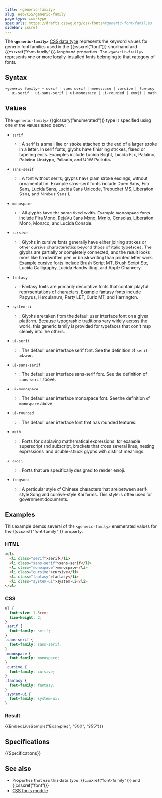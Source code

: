```yaml
---
title: <generic-family>
slug: Web/CSS/generic-family
page-type: css-type
spec-urls: https://drafts.csswg.org/css-fonts/#generic-font-families
sidebar: cssref
---
```



The **`<generic-family>`** [CSS](/en-US/docs/Web/CSS) [data type](/en-US/docs/Web/CSS/CSS_Types) represents the keyword values for generic font families used in the {{cssxref("font")}} shorthand and {{cssxref("font-family")}} longhand properties. The `<generic-family>` represents one or more locally-installed fonts belonging to that category of fonts.

## Syntax

```css
<generic-family> = serif | sans-serif | monospace | cursive | fantasy | system-ui |
   ui-serif | ui-sans-serif | ui-monospace | ui-rounded | emoji | math | fangsong
```

## Values

The `<generic-family>` {{glossary("enumerated")}} type is specified using one of the values listed below:

- `serif`

  - : A serif is a small line or stroke attached to the end of a larger stroke in a letter. In serif fonts, glyphs have finishing strokes, flared or tapering ends. Examples include Lucida Bright, Lucida Fax, Palatino, Palatino Linotype, Palladio, and URW Palladio.

- `sans-serif`

  - : A font without serifs; glyphs have plain stroke endings, without ornamentation. Example sans-serif fonts include Open Sans, Fira Sans, Lucida Sans, Lucida Sans Unicode, Trebuchet MS, Liberation Sans, and Nimbus Sans L.

- `monospace`

  - : All glyphs have the same fixed width. Example monospace fonts include Fira Mono, DejaVu Sans Mono, Menlo, Consolas, Liberation Mono, Monaco, and Lucida Console.

- `cursive`

  - : Glyphs in cursive fonts generally have either joining strokes or other cursive characteristics beyond those of italic typefaces. The glyphs are partially or completely connected, and the result looks more like handwritten pen or brush writing than printed letter work. Example cursive fonts include Brush Script MT, Brush Script Std, Lucida Calligraphy, Lucida Handwriting, and Apple Chancery.

- `fantasy`

  - : Fantasy fonts are primarily decorative fonts that contain playful representations of characters. Example fantasy fonts include Papyrus, Herculanum, Party LET, Curlz MT, and Harrington.

- `system-ui`

  - : Glyphs are taken from the default user interface font on a given platform. Because typographic traditions vary widely across the world, this generic family is provided for typefaces that don't map cleanly into the others.

- `ui-serif`

  - : The default user interface serif font. See the definition of `serif` above.

- `ui-sans-serif`

  - : The default user interface sans-serif font. See the definition of `sans-serif` above.

- `ui-monospace`

  - : The default user interface monospace font. See the definition of `monospace` above.

- `ui-rounded`

  - : The default user interface font that has rounded features.

- `math`

  - : Fonts for displaying mathematical expressions, for example superscript and subscript, brackets that cross several lines, nesting expressions, and double-struck glyphs with distinct meanings.

- `emoji`

  - : Fonts that are specifically designed to render emoji.

- `fangsong`
  - : A particular style of Chinese characters that are between serif-style Song and cursive-style Kai forms. This style is often used for government documents.

## Examples

This example demos several of the `<generic-family>` enumerated values for the {{cssxref("font-family")}} property.

### HTML

```html
<ul>
  <li class="serif">serif</li>
  <li class="sans-serif">sans-serif</li>
  <li class="monospace">monospace</li>
  <li class="cursive">cursive</li>
  <li class="fantasy">fantasy</li>
  <li class="system-ui">system-ui</li>
</ul>
```

### CSS

```css
ul {
  font-size: 1.5rem;
  line-height: 2;
}
.serif {
  font-family: serif;
}
.sans-serif {
  font-family: sans-serif;
}
.monospace {
  font-family: monospace;
}
.cursive {
  font-family: cursive;
}
.fantasy {
  font-family: fantasy;
}
.system-ui {
  font-family: system-ui;
}
```

### Result

{{EmbedLiveSample("Examples", "500", "355")}}

## Specifications

{{Specifications}}

## See also

- Properties that use this data type: {{cssxref("font-family")}} and {{cssxref("font")}}
- [CSS fonts module](/en-US/docs/Web/CSS/CSS_fonts)
